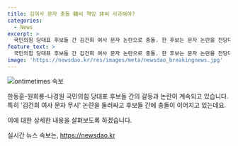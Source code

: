 ```yaml
---
title: 김여사 문자 충돌 韓씨 책임 非씨 사과해야?
categories:
  - News
excerpt: >
  국민의힘 당대표 후보들 간 김건희 여사 문자 논란으로 충돌. 한 후보는 문자 논란을 전당대회 개입이라며 반발하고, 원희룡·나경원 후보는 이를 총선 패배 책임론과 연계해 비판. 한 후보는 문자 내용이 사실이 아니라 주장하며, 원 후보는 김 여사의 문자가 사과를 요구하는 취지가 아니라고 반박. 윤상현 후보는 김 여사 문자에 대해 응대해야 했다고 지적하고, 배현진 의원은 자해극이라 비난. 한 후보와 원 후보는 상호간 메시지를 고발하며 신경전까지 벌였다.
feature_text: >
  국민의힘 당대표 후보들 간 김건희 여사 문자 논란으로 충돌. 한 후보는 문자 논란을 전당대회 개입이라며 반발하고, 원희룡·나경원 후보는 이를 총선 패배 책임론과 연계해 비판. 한 후보는 문자 내용이 사실이 아니라 주장하며, 원 후보는 김 여사의 문자가 사과를 요구하는 취지가 아니라고 반박. 윤상현 후보는 김 여사 문자에 대해 응대해야 했다고 지적하고, 배현진 의원은 자해극이라 비난. 한 후보와 원 후보는 상호간 메시지를 고발하며 신경전까지 벌였다.
image: 'https://newsdao.kr/res/images/meta/newsdao_breakingnews.jpg'
---
```


<p><img src="https://newsdao.kr/res/images/meta/newsdao_breakingnews.jpg" alt="ontimetimes 속보" /></p>

<p>한동훈-원희룡-나경원 국민의힘 당대표 후보들 간의 갈등과 논란이 계속되고 있습니다. 특히 '김건희 여사 문자 무시' 논란을 둘러싸고 후보들 간에 충돌이 이어지고 있는데요.</p>

<p>이에 대한 상세한 내용을 살펴보도록 하겠습니다.</p>
실시간 뉴스 속보는, <a href="https://newsdao.kr" rel="dofollow">https://newsdao.kr</a>


